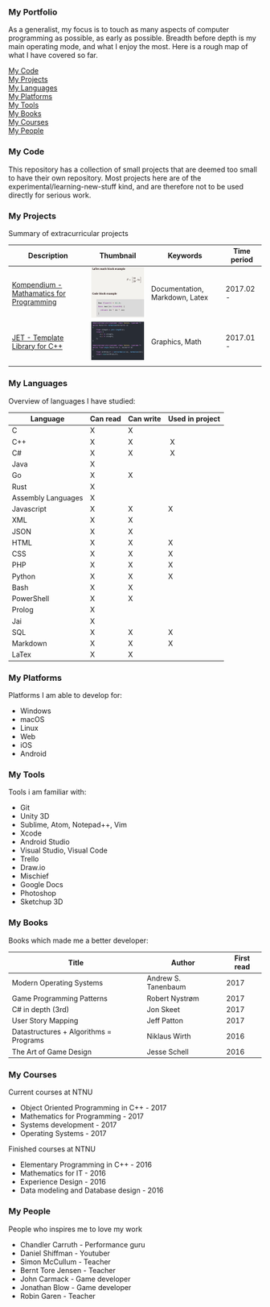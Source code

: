 ### My Portfolio
As a generalist, my focus is to touch as many aspects of computer programming as possible, as early as possible. Breadth before depth is my main operating mode, and what I enjoy the most. Here is a rough map of what I have covered so far.

[My Code](#MyCode) </br>
[My Projects](#MyProjects) </br>
[My Languages](#MyLanguages)</br>
[My Platforms](#MyPlatforms)</br>
[My Tools](#MyTools)</br>
[My Books](#MyBooks)</br>
[My Courses](#MyCourses)</br>
[My People](#MyPeople)</br>


<a id="MyCode"></a>
### My Code
This repository has a collection of small projects that are deemed too small to have their own repository. Most projects here are of the experimental/learning-new-stuff kind, and are therefore not to be used directly for serious work.


<a id="MyProjects"></a>
### My Projects
Summary of extracurricular projects

| Description | Thumbnail | Keywords | Time period |
| ----------- | ----------- | ----------- | ----------- |
|[Kompendium - Mathamatics for Programming](https://github.com/Arxcis/ProgMatteKompendium) |![](thumbnail/kompendium.png)|Documentation, Markdown, Latex| 2017.02 - |
| [JET - Template Library for C++](https://github.com/Arxcis/jetlib)|![](thumbnail/jetlib.png)| Graphics, Math | 2017.01 -|
||||||


<a id="MyLanguages"></a>
### My Languages
Overview of languages I have studied:

|Language|Can read|Can write|Used in project|
|--------|--------|---------|-----------------|
| C    | X | X |   |
| C++  | X | X | X |
| C#   | X | X | X |
| Java | X |  |   |
| Go   | X | X |   |
| Rust | X |   |   |
| Assembly Languages | X |  |  |
| Javascript | X | X | X |
| XML  | X | X |   |
| JSON | X | X |   |
| HTML | X | X | X |
| CSS  | X | X | X |
| PHP  | X | X | X |
| Python   | X | X | X |
| Bash     | X | X |   |
| PowerShell | X | X |  |
| Prolog   | X |   |   |
| Jai      | X |   |   |
| SQL      | X | X | X |
| Markdown | X | X | X |
| LaTex    | X | X |   ||


<a id="MyPlatforms"></a>
### My Platforms
Platforms I am able to develop for:
- Windows
- macOS
- Linux
- Web
- iOS
- Android


<a id="MyTools"></a>
### My Tools
Tools i am familiar with:
- Git
- Unity 3D
- Sublime, Atom, Notepad++, Vim
- Xcode
- Android Studio
- Visual Studio, Visual Code
- Trello
- Draw.io
- Mischief
- Google Docs
- Photoshop
- Sketchup 3D


<a id="MyBooks"></a>
### My Books
Books which made me a better developer:

|Title|Author|First read|
|----|----|----|
|Modern Operating Systems|Andrew S. Tanenbaum|2017|
|Game Programming Patterns|Robert Nystrøm|2017|
|C# in depth (3rd) |Jon Skeet|2017|
|User Story Mapping| Jeff Patton | 2017|
|Datastructures + Algorithms = Programs| Niklaus Wirth | 2016|
|The Art of Game Design | Jesse Schell | 2016 |


<a id="MyCourses"></a>
### My Courses
Current courses at NTNU
- Object Oriented Programming in C++ - 2017
- Mathematics for Programming - 2017
- Systems development - 2017
- Operating Systems - 2017


Finished courses at NTNU
- Elementary Programming in C++ - 2016
- Mathematics for IT - 2016
- Experience Design - 2016
- Data modeling and Database design - 2016


<a id="MyPeople"></a>
### My People
People who inspires me to love my work
- Chandler Carruth - Performance guru
- Daniel Shiffman - Youtuber
- Simon McCullum  - Teacher
- Bernt Tore Jensen - Teacher
- John Carmack  - Game developer
- Jonathan Blow - Game developer
- Robin Garen   - Teacher
